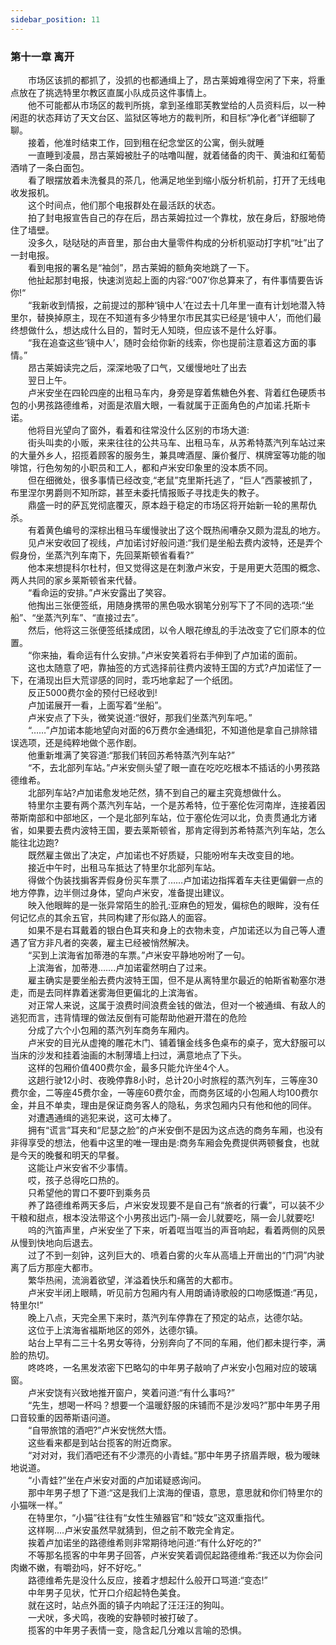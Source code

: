 ```yaml
---
sidebar_position: 11
---
```

### 第十一章 离开  


　　市场区该抓的都抓了，没抓的也都通缉上了，昂古莱姆难得空闲了下来，将重点放在了挑选特里尔教区直属小队成员这件事情上。  
　　他不可能都从市场区的裁判所挑，拿到圣维耶芙教堂给的人员资料后，以一种闲逛的状态拜访了天文台区、监狱区等地方的裁判所，和目标“净化者”详细聊了聊。  
　　接着，他准时结束工作，回到租在纪念堂区的公寓，倒头就睡  
　　一直睡到凌晨，昂古莱姆被肚子的咕噜叫醒，就着储备的肉干、黄油和红葡萄酒啃了一条白面包。  
　　看了眼摆放着未洗餐具的茶几，他满足地坐到缩小版分析机前，打开了无线电收发报机。  
　　这个时间点，他们那个电报群处在最活跃的状态。  
　　拍了封电报宣告自己的存在后，昂古莱姆拉过一个靠枕，放在身后，舒服地倚住了墙壁。  
　　没多久，哒哒哒的声音里，那台由大量零件构成的分析机驱动打字机“吐”出了一封电报。  
　　看到电报的署名是“袖剑”，昂古莱姆的额角突地跳了一下。  
　　他扯起那封电报，快速浏览起上面的内容:“007’你总算来了，有件事情要告诉你!“  
　　“我新收到情报，之前提过的那种‘镜中人’在过去十几年里一直有计划地潜入特里尔，替换掉原主，现在不知道有多少特里尔市民其实已经是‘镜中人’，而他们最终想做什么，想达成什么目的，暂时无人知晓，但应该不是什么好事。  
　　“我在追查这些‘镜中人’，随时会给你新的线索，你也提前注意着这方面的事情。”  
　　昂古莱姆读完之后，深深地吸了口气，又缓慢地吐了出去  
　　翌日上午。  
　　卢米安坐在四轮四座的出租马车内，身旁是穿着焦糖色外套、背着红色硬质书包的小男孩路德维希，对面是浓眉大眼，一看就属于正面角色的卢加诺.托斯卡诺。  
　　他将目光望向了窗外，看着和往常没什么区别的市场大道:  
　　街头叫卖的小贩，来来往往的公共马车、出租马车，从苏希特蒸汽列车站过来的大量外乡人，招揽着顾客的服务生，兼具啤酒屋、廉价餐厅、棋牌室等功能的咖啡馆，行色匆匆的小职员和工人，都和卢米安印象里的没本质不同。  
　　但在细微处，很多事情已经改变,“老鼠”克里斯托逃了，“巨人”西蒙被抓了，布里涅尔男爵则不知所踪，甚至未委托情报贩子寻找走失的教子。  
　　鼎盛一时的萨瓦党彻底覆灭，原本趋于稳定的市场区将开始新一轮的黑帮仇杀。  
　　有着黄色编号的深棕出租马车缓慢驶出了这个既热闹嘈杂又颇为混乱的地方。  
　　见卢米安收回了视线，卢加诺讨好般问道:“我们是坐船去费内波特，还是弄个假身份，坐蒸汽列车南下，先回莱斯顿省看看?”  
　　他本来想提科尔杜村，但又觉得这是在刺激卢米安，于是用更大范围的概念、两人共同的家乡莱斯顿省来代替。  
　　“看命运的安排。”卢米安露出了笑容。  
　　他掏出三张便签纸，用随身携带的黑色吸水钢笔分别写下了不同的选项:“坐船”、“坐蒸汽列车”、“直接过去”。  
　　然后，他将这三张便签纸揉成团，以令人眼花缭乱的手法改变了它们原本的位置。  
　　“你来抽，看命运有什么安排。”卢米安笑着将右手伸到了卢加诺的面前。  
　　这也太随意了吧，靠抽签的方式选择前往费内波特王国的方式?卢加诺怔了一下，在涌现出巨大荒谬感的同时，乖巧地拿起了一个纸团。  
　　反正5000费尔金的预付已经收到!  
　　卢加诺展开一看，上面写着“坐船”。  
　　卢米安点了下头，微笑说道:“很好，那我们坐蒸汽列车吧。”  
　　“……”卢加诺本能地望向对面的6万费尔金通缉犯，不知道他是拿自己排除错误选项，还是纯粹地做个恶作剧。  
　　他重新堆满了笑容道:“那我们转回苏希特蒸汽列车站?”  
　　“不，去北部列车站。”卢米安侧头望了眼一直在吃吃吃根本不插话的小男孩路德维希。  
　　北部列车站?卢加诺愈发地茫然，猜不到自己的雇主究竟想做什么。  
　　特里尔主要有两个蒸汽列车站，一个是苏希特，位于塞伦佐河南岸，连接着因蒂斯南部和中部地区，一个是北部列车站，位于塞伦佐河以北，负责贯通北方诸省，如果要去费内波特王国，要去莱斯顿省，那肯定得到苏希特蒸汽列车站，怎么能往北边跑?  
　　既然雇主做出了决定，卢加诺也不好质疑，只能吩咐车夫改变目的地。  
　　接近中午时，出租马车抵达了特里尔北部列车站。  
　　得做个伪装找掮客弄假身份买车票了……卢加诺边指挥着车夫往更偏僻一点的地方停靠，边半侧过身体，望向卢米安，准备提出建议。  
　　映入他眼眸的是一张异常陌生的脸孔:亚麻色的短发，偏棕色的眼眸，没有任何记忆点的其余五官，共同构建了形似路人的面容。  
　　如果不是右耳戴着的银白色耳夹和身上的衣物未变，卢加诺还以为自己等人遭遇了官方非凡者的突袭，雇主已经被悄然解决。  
　　“买到上滨海省加蒂港的车票。”卢米安平静地吩咐了一句。  
　　上滨海省，加蒂港…….卢加诺霍然明白了过来。  
　　雇主确实是要坐船去费内波特王国，但不是从离特里尔最近的帕斯省勒塞尔港走，而是去同样靠着迷雾海但更偏北的上滨海省。  
　　对正常人来说，这属于浪费时间浪费金钱的做法，但对一个被通缉、有敌人的逃犯而言，违背情理的做法反倒有可能帮助他避开潜在的危险  
　　分成了六个小包厢的蒸汽列车商务车厢内。  
　　卢米安的目光从虚掩的雕花木门、铺着镶金线多色桌布的桌子，宽大舒服可以当床的沙发和挂着油画的木制薄墙上扫过，满意地点了下头。  
　　这样的包厢价值400费尔金，最多只能允许坐4个人。  
　　这趟行驶12小时、夜晚停靠8小时，总计20小时旅程的蒸汽列车，三等座30费尔金，二等座45费尔金，一等座60费尔金，而商务区域的小包厢人均100费尔金，并且不单卖，理由是保证商务客人的隐私，务求包厢内只有他和他的同伴。  
　　对遭遇通缉的逃犯来说，这可太棒了。  
　　拥有“谎言”耳夹和“尼瑟之脸”的卢米安倒不是因为这点选的商务车厢，也没有非得享受的想法，他看中这里的唯一理由是:商务车厢会免费提供两顿餐食，也就是今天的晚餐和明天的早餐。  
　　这能让卢米安省不少事情。  
　　哎，孩子总得吃口热的。  
　　只希望他的胃口不要吓到乘务员  
　　养了路德维希两天多后，卢米安发现要不是自己有“旅者的行囊”，可以装不少干粮和甜点，根本没法带这个小男孩出远门-隔一会儿就要吃，隔一会儿就要吃!  
　　呜的汽笛声里，卢米安坐了下来，听着哐当哐当的声音响起，看着两侧的风景从慢到快地向后退去。  
　　过了不到一刻钟，这列巨大的、喷着白雾的火车从高墙上开凿出的“门洞”内驶离了后方那座大都市。  
　　繁华热闹，流淌着欲望，洋溢着快乐和痛苦的大都市。  
　　卢米安半闭上眼睛，听见前方包厢内有人用朗诵诗歌般的口吻感慨道:“再见，特里尔!”  
　　晚上八点，天完全黑下来时，蒸汽列车停靠在了预定的站点，达德尔站。  
　　这位于上滨海省福斯地区的郊外，达德尔镇。  
　　站台上早有二三十名男女等待，分别奔向了不同的车厢，他们都未提行李，满脸的热切。  
　　咚咚咚，一名黑发浓密下巴略勾的中年男子敲响了卢米安小包厢对应的玻璃窗。  
　　卢米安饶有兴致地推开窗户，笑着问道:“有什么事吗?”  
　　“先生，想喝一杯吗？想要一个温暖舒服的床铺而不是沙发吗?”那中年男子用口音较重的因蒂斯语问道。  
　　“自带旅馆的酒吧?”卢米安恍然大悟。  
　　这些看来都是到站台揽客的附近商家。  
　　“对对对，我们酒吧还有不少漂亮的小青蛙。”那中年男子挤眉弄眼，极为暧昧地说道。  
　　“小青蛙?”坐在卢米安对面的卢加诺疑惑询问。  
　　那中年男子想了下道:“这是我们上滨海的俚语，意思，意思就和你们特里尔的小猫咪一样。”  
　　在特里尔，“小猫”往往有“女性生殖器官”和“妓女”这双重指代。  
　　这样啊….卢米安虽然早就猜到，但之前不敢完全肯定。  
　　挨着卢加诺坐的路德维希则非常期待地问道:“有什么好吃的?”  
　　不等那名揽客的中年男子回答，卢米安笑着调侃起路德维希:“我还以为你会问肉嫩不嫩，有嚼劲吗，好不好吃。”  
　　路德维希先是没什么反应，接着才想起什么般开口骂道:“变态!”  
　　中年男子见状，忙开口介绍起特色美食。  
　　就在这时，站点外面的镇子内响起了汪汪汪的狗叫。  
　　一犬吠，多犬鸣，夜晚的安静顿时被打破了。  
　　揽客的中年男子表情一变，隐含起几分难以言喻的恐惧。  
